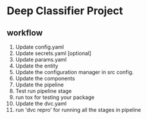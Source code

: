 # Deep Classifier Project

## workflow

1. Update config.yaml
2. Update secrets.yaml [optional]
3. Update params.yaml
4. Update the entity
5. Update the configuration manager in src config.
6. Update the components
7. Update the pipeline
8. Test run pipeline stage
9. run tox for testing your package
10. Update the dvc.yaml
11. run 'dvc repro' for running all the stages in pipeline
